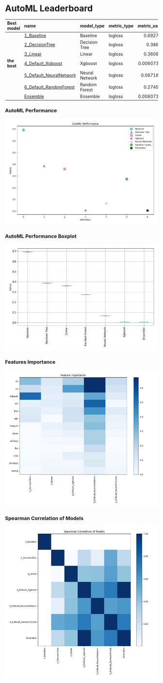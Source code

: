 # AutoML Leaderboard

| Best model   | name                                                         | model_type     | metric_type   |   metric_value |   train_time |
|:-------------|:-------------------------------------------------------------|:---------------|:--------------|---------------:|-------------:|
|              | [1_Baseline](1_Baseline/README.md)                           | Baseline       | logloss       |     0.692777   |         0.65 |
|              | [2_DecisionTree](2_DecisionTree/README.md)                   | Decision Tree  | logloss       |     0.38683    |         7.46 |
|              | [3_Linear](3_Linear/README.md)                               | Linear         | logloss       |     0.360849   |         5.42 |
| **the best** | [4_Default_Xgboost](4_Default_Xgboost/README.md)             | Xgboost        | logloss       |     0.00607378 |        13.4  |
|              | [5_Default_NeuralNetwork](5_Default_NeuralNetwork/README.md) | Neural Network | logloss       |     0.0671897  |         2.89 |
|              | [6_Default_RandomForest](6_Default_RandomForest/README.md)   | Random Forest  | logloss       |     0.274996   |         6.55 |
|              | [Ensemble](Ensemble/README.md)                               | Ensemble       | logloss       |     0.00607378 |         2.04 |

### AutoML Performance
![AutoML Performance](ldb_performance.png)

### AutoML Performance Boxplot
![AutoML Performance Boxplot](ldb_performance_boxplot.png)

### Features Importance
![features importance across models](features_heatmap.png)



### Spearman Correlation of Models
![models spearman correlation](correlation_heatmap.png)


